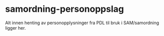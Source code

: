 # samordning-personoppslag

Alt innen henting av personopplysninger fra PDL til bruk i SAM/samordning
ligger her.


